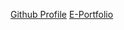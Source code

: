  [Github Profile]( https://github.com/idaytlly/idaytlly)
 [E-Portfolio](https://idaytlly.github.io/)
